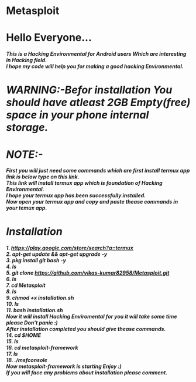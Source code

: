 # Metasploit
# Hello Everyone...
<b><i>This is a Hacking Environmental for Android users Which are interesting in Hacking field.<br>
I hope my code will help you for making a good hacking Environmental.
# WARNING:-Befor installation You should have atleast 2GB Empty(free) space in your phone internal storage.<br>
# NOTE:-
First you will just need some commands which are first install termux app link is below type on this link.<br>
This link will install termux app which is foundation of Hacking Environmental.<br>
I hope your termux app has been successfully installed.<br>
Now open your termux app and copy and paste thease commands in your temux app.<br>
# Installation
<b><i>1. https://play.google.com/store/search?q=termux<br>
2. apt-get update && apt-get upgrade -y <br>
3. pkg install git bash -y <br>
4. ls <br>
5. git clone https://github.com/vikas-kumar82958/Metasploit.git<br>
6. ls<br>
7. cd Metasploit <br>
8. ls<br>
9. chmod +x installation.sh <br>
10. ls <br>
11. bash installation.sh <br>
Now it will install Hacking Enviromental for you it will take some time please Don't panic :)<br>
After installation completed you should give thease commands.<br>
14. cd $HOME<br>
15. ls<br>
16. cd metasploit-framework <br>
17. ls<br>
18. ./msfconsole<br>
Now metasploit-framework is starting Enjoy :)<br>
If you will face any problems about installation please comment.<br></b></i>
